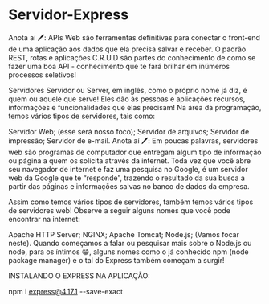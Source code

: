 # Servidor-Express

Anota aí 🖊: APIs Web são ferramentas definitivas para conectar o front-end de uma aplicação aos dados que ela precisa salvar e receber. O padrão REST, rotas e aplicações C.R.U.D são partes do conhecimento de como se fazer uma boa API - conhecimento que te fará brilhar em inúmeros processos seletivos!

Servidores
Servidor ou Server, em inglês, como o próprio nome já diz, é quem ou aquele que serve! Eles dão às pessoas e aplicações recursos, informações e funcionalidades que elas precisam! Na área da programação, temos vários tipos de servidores, tais como:

Servidor Web; (esse será nosso foco);
Servidor de arquivos;
Servidor de impressão;
Servidor de e-mail.
Anota aí 🖊: Em poucas palavras, servidores web são programas de computador que entregam algum tipo de informação ou página a quem os solicita através da internet. Toda vez que você abre seu navegador de internet e faz uma pesquisa no Google, é um servidor web da Google que te “responde”, trazendo o resultado da sua busca a partir das páginas e informações salvas no banco de dados da empresa.

Assim como temos vários tipos de servidores, também temos vários tipos de servidores web! Observe a seguir alguns nomes que você pode encontrar na internet:

Apache HTTP Server;
NGINX;
Apache Tomcat;
Node.js; (Vamos focar neste).
Quando começamos a falar ou pesquisar mais sobre o Node.js ou node, para os íntimos 😁, alguns nomes como o já conhecido npm (node package manager) e o tal do Express também começam a surgir! 

INSTALANDO O EXPRESS NA APLICAÇÃO:

npm i express@4.17.1 --save-exact
